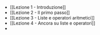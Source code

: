 
- [[Lezione 1 - Introduzione]]
- [[Lezione 2 - Il primo passo]]
- [[Lezione 3 - Liste e operatori aritmetici]]
- [[Lezione 4 - Ancora su liste e operatori]]
- 